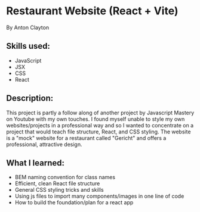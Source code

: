 # Restaurant Website (React + Vite)

By Anton Clayton

## Skills used:
- JavaScript
- JSX
- CSS
- React

## Description: 
This project is partly a follow along of another project by Javascript Mastery on Youtube with my own touches. I found myself unable to style my own websites/projects in a professional way and so I wanted to concentrate on a project that would teach file structure, React, and CSS styling. The website is a "mock" website for a restaurant called "Gericht" and offers a professional, attractive design. 

## What I learned:
- BEM naming convention for class names
- Efficient, clean React file structure
- General CSS styling tricks and skills
- Using js files to import many components/images in one line of code
- How to build the foundation/plan for a react app

